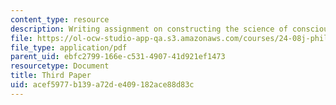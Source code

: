 ```yaml
---
content_type: resource
description: Writing assignment on constructing the science of consciousness.
file: https://ol-ocw-studio-app-qa.s3.amazonaws.com/courses/24-08j-philosophical-issues-in-brain-science-spring-2009/acef5977b139a72de409182ace88d83c_MIT24_08JS09_assn05.pdf
file_type: application/pdf
parent_uid: ebfc2799-166e-c531-4907-41d921ef1473
resourcetype: Document
title: Third Paper
uid: acef5977-b139-a72d-e409-182ace88d83c
---
```

